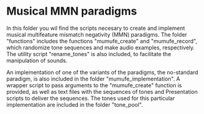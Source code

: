 # Musical MMN paradigms
In this folder you wil find the scripts necesary to create and implement musical multifeature mismatch negativity (MMN) paradigms. The folder "functions" includes the functions "mumufe_create" and "mumufe_record", which randomize tone sequences and make audio examples, respectively. The utility script "rename_tones" is also included, to facilitate the manipulation of sounds. 

An implementation of one of the variants of the paradigms, the no-standard paradigm, is also included in the folder "mumufe_implementation". A wrapper script to pass arguments to the "mumufe_create" function is provided, as well as text files with the sequences of tones and Presentation scripts to deliver the sequences. The tones used for this particular implementation are included in the folder "tone_pool".
